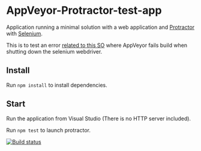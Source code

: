 # AppVeyor-Protractor-test-app
Application running a minimal solution with a web application and [Protractor](https://github.com/angular/protractor) with [Selenium](http://www.seleniumhq.org/).

This is to test an error [related to this SO](http://stackoverflow.com/questions/33647123/protractor-tests-fails-when-closing-selenium-webdriver-connection) where AppVeyor fails build when shutting down the selenium webdriver.

## Install
Run `npm install` to install dependencies.

## Start
Run the application from Visual Studio (There is no HTTP server included).

Run `npm test` to launch protractor.

[![Build status](https://ci.appveyor.com/api/projects/status/fcg13r8jitps4i40/branch/master?svg=true)](https://ci.appveyor.com/project/Crevil/appveyor-protractor-test-app/branch/master)

